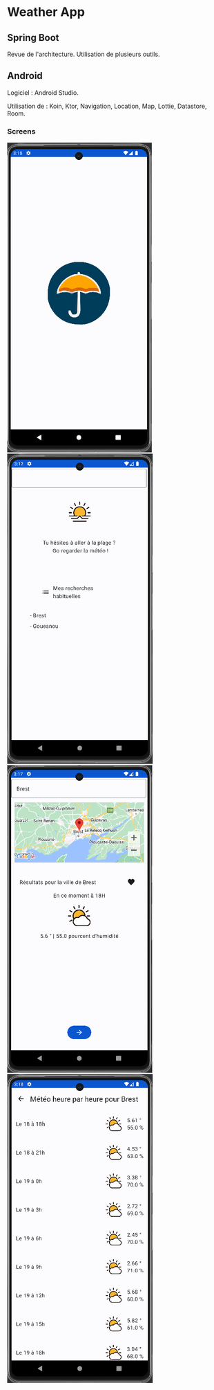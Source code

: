 # Weather App

## Spring Boot

Revue de l'architecture. Utilisation de plusieurs outils.

## Android

Logiciel : Android Studio.

Utilisation de : Koin, Ktor, Navigation, Location, Map, Lottie, Datastore, Room.

### Screens

![SplashScreen](./android/assets/SplashScreen.png)
![Accueil](./android/assets/Accueil.png) \
![Recherche](./android/assets/Recherche.png)
![ListeResultats](./android/assets/ListeResultats.png)
